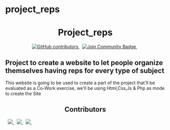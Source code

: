 # project_reps
<h1 align="center"> Project_reps</h1>

<div align="center">
    <a href="https://github.com/GigiClandestino/project_reps/graphs/contributors">
        <img alt="GitHub contributors" src="https://img.shields.io/github/contributors/GigiClandestino/project_reps?style=flat&color=rgb(128%2C0%2C128)">
    </a>
    &nbsp
    <a href="https://discord.gg/bWTznth94D">
        <img src="https://img.shields.io/discord/1195772333382717532?style=flat&label=Join%20Community&color=7289DA" alt="Join Community Badge"/>
    </a>
    &nbsp

</div>

<h2 > Project to create a website to let people organize themselves having reps for every type of subject</h2>
<p >This website is going to be used to create a part of the project that'll be evaluated as a Co-Work exercise, we'll be using Html,Css,Js & Php as mode to create the Site</p>

<h2 align="center"> Contributors</h2>
<div>
     &nbsp
    <a href="https://github.com/GigiClandestino/project_reps/graphs/contributors">
        <img src="https://contrib.rocks/image?repo=GigiClandestino/project_reps" />
    </a>
     &nbsp
    <a href="https://github.com/DuilioSeghezzi/personal-portfolio/graphs/contributors">
        <img src="https://contrib.rocks/image?repo=DuilioSeghezzi/personal-portfolio" />
    </a>
     &nbsp
    <a href="https://github.com/Paldo70/gigiTerrone/graphs/contributors">
        <img src="https://contrib.rocks/image?repo=Paldo70/gigiTerrone" />
    </a>
     &nbsp
</div>
